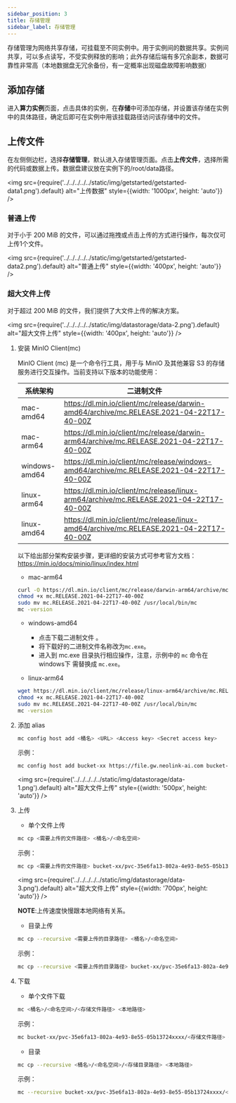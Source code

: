```yaml
---
sidebar_position: 3
title: 存储管理
sidebar_label: 存储管理
---
```

存储管理为网络共享存储，可挂载至不同实例中。用于实例间的数据共享。实例间共享，可以多点读写，不受实例释放的影响；此外存储后端有多冗余副本，数据可靠性非常高（本地数据盘无冗余备份，有一定概率出现磁盘故障影响数据）

## 添加存储

进入**算力实例**页面，点击具体的实例，在**存储**中可添加存储，并设置该存储在实例中的具体路径，确定后即可在实例中用该挂载路径访问该存储中的文件。

## 上传文件

在左侧侧边栏，选择**存储管理**，默认进入存储管理页面。点击**上传文件**，选择所需的代码或数据上传。数据盘建议放在实例下的/root/data路径。

<img src={require('../../../../../static/img/getstarted/getstarted-data1.png').default} alt="上传数据" style={{width: '1000px', height: 'auto'}} />

### 普通上传

对于小于 200 MiB 的文件，可以通过拖拽或点击上传的方式进行操作，每次仅可上传1个文件。

<img src={require('../../../../../static/img/getstarted/getstarted-data2.png').default} alt="普通上传" style={{width: '400px', height: 'auto'}} />

### 超大文件上传

对于超过 200 MiB 的文件，我们提供了大文件上传的解决方案。

<img src={require('../../../../../static/img/datastorage/data-2.png').default} alt="超大文件上传" style={{width: '400px', height: 'auto'}} />

1. 安装 MinIO Client(mc)

    MinIO Client (mc) 是一个命令行工具，用于与 MinIO 及其他兼容 S3 的存储服务进行交互操作。当前支持以下版本的功能使用：

    | 系统架构         | 二进制文件                       |
    |----------------|--------------------------------|
    |  mac-amd64     | https://dl.min.io/client/mc/release/darwin-amd64/archive/mc.RELEASE.2021-04-22T17-40-00Z|
    |  mac-arm64     | https://dl.min.io/client/mc/release/darwin-arm64/archive/mc.RELEASE.2021-04-22T17-40-00Z |
    |  windows-amd64 | https://dl.min.io/client/mc/release/windows-amd64/archive/mc.RELEASE.2021-04-22T17-40-00Z  |
    |  linux-arm64   | https://dl.min.io/client/mc/release/linux-arm64/archive/mc.RELEASE.2021-04-22T17-40-00Z|
    |  linux-amd64   | https://dl.min.io/client/mc/release/linux-amd64/archive/mc.RELEASE.2021-04-22T17-40-00Z |

    以下给出部分架构安装步骤，更详细的安装方式可参考官方文档：https://min.io/docs/minio/linux/index.html

    - mac-arm64

    ```bash
    curl -O https://dl.min.io/client/mc/release/darwin-arm64/archive/mc.RELEASE.2021-04-22T17-40-00Z
    chmod +x mc.RELEASE.2021-04-22T17-40-00Z
    sudo mv mc.RELEASE.2021-04-22T17-40-00Z /usr/local/bin/mc
    mc -version
    ```

    - windows-amd64
      - 点击下载二进制文件 。
      - 将下载好的二进制文件名称改为`mc.exe`。
      - 进入到 mc.exe 目录执行相应操作，注意，示例中的 `mc` 命令在 windows下 需替换成 `mc.exe`。
    
    - linux-arm64

    ```bash
    wget https://dl.min.io/client/mc/release/linux-arm64/archive/mc.RELEASE.2021-04-22T17-40-00Z
    chmod +x mc.RELEASE.2021-04-22T17-40-00Z
    sudo mv mc.RELEASE.2021-04-22T17-40-00Z /usr/local/bin/mc
    mc -version
    ```

2. 添加 alias

    ```bash
    mc config host add <桶名> <URL> <Access key> <Secret access key>
    ```

    示例：

    ```bash
    mc config host add bucket-xx https://file.gw.neolink-ai.com bucket-xx sCKPcR5HNve86pqUC7k133LD25BgSE2dAZ5zxxxx
    ```

    <img src={require('../../../../../static/img/datastorage/data-1.png').default} alt="超大文件上传" style={{width: '500px', height: 'auto'}} />

3. 上传

   - 单个文件上传

   ```bash
   mc cp <需要上传的文件路径> <桶名>/<命名空间>
   ```

   示例：

   ```bash
   mc cp <需要上传的文件路径> bucket-xx/pvc-35e6fa13-802a-4e93-8e55-05b13724xxxx
   ```

    <img src={require('../../../../../static/img/datastorage/data-3.png').default} alt="超大文件上传" style={{width: '700px', height: 'auto'}} />

    __NOTE__:上传速度快慢跟本地网络有关系。

   - 目录上传
  
    ```bash
    mc cp --recursive <需要上传的目录路径> <桶名>/<命名空间>
    ```

    示例：

    ```bash
    mc cp --recursive <需要上传的目录路径> bucket-xx/pvc-35e6fa13-802a-4e93-8e55-05b13724xxxx
    ```

4. 下载
   
   - 单个文件下载

   ```bash
   mc <桶名>/<命名空间>/<存储文件路径> <本地路径>
   ```

   示例：

   ```bash
   mc bucket-xx/pvc-35e6fa13-802a-4e93-8e55-05b13724xxxx/<存储文件路径> <本地路径>
   ```

   - 目录
     
   ```bash
   mc cp --recursive <桶名>/<命名空间>/<存储目录路径> <本地路径>
   ```

    示例：

    ```bash
    mc --recursive bucket-xx/pvc-35e6fa13-802a-4e93-8e55-05b13724xxxx/<存储目录路径> <本地路径>
    ```



